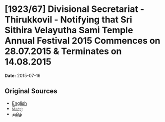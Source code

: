 # [1923/67] Divisional Secretariat - Thirukkovil - Notifying that Sri Sithira Velayutha Sami Temple Annual Festival 2015 Commences on 28.07.2015 & Terminates on 14.08.2015

**Date:** 2015-07-16

## Original Sources

- [English](https://documents.gov.lk/view/extra-gazettes/2015/7/1923-67_E.pdf)
- [සිංහල](https://documents.gov.lk/view/extra-gazettes/2015/7/1923-67_S.pdf)
- [தமிழ்](https://documents.gov.lk/view/extra-gazettes/2015/7/1923-67_T.pdf)
